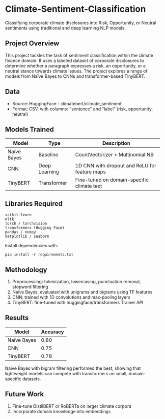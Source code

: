 # Climate-Sentiment-Classification
Classifying corporate climate disclosures into Risk, Opportunity, or Neutral sentiments using traditional and deep learning NLP models.
## Project Overview 
This project tackles the task of sentiment classification within the climate finance domain. It uses a labeled dataset of corporate disclosures to determine whether a paragraph expresses a risk, an opportunity, or a neutral stance towards climate issues. The project explores a range of models from Naïve Bayes to CNNs and transformer-based TinyBERT.

## Data 
* Source: HuggingFace - climatebert/climate_sentiment
* Format: CSV, with columns: "sentence" and "label" (risk, opportunity, neutral)

## Models Trained 
| Model       | Type          | Description                                   |
| ----------- | ------------- | --------------------------------------------- |
| Naïve Bayes | Baseline      | CountVectorizer + Multinomial NB              |
| CNN         | Deep Learning | 1D CNN with dropout and ReLU for feature maps |
| TinyBERT    | Transformer   | Fine-tuned on domain-specific climate text    |

## Libraries Required
```
scikit-learn
nltk
torch / torchvision
transformers (Hugging Face)
pandas / numpy
matplotlib / seaborn
```
Install dependencies with:
```
pip install -r requirements.txt
```

## Methodology 
1. Preprocessing: tokenization, lowercasing, punctuation removal, stopword filtering
2. Naïve Bayes: evaluated with unigrams and bigrams using TF features
3. CNN: trained with 1D convolutions and max-pooling layers
4. TinyBERT: fine-tuned with huggingface/transformers Trainer API

## Results
| Model       | Accuracy |
| ----------- | -------- |
| Naïve Bayes | 0.80     |
| CNN         | 0.75     |
| TinyBERT    | 0.78     |

Naïve Bayes with bigram filtering performed the best, showing that lightweight models can compete with transformers on small, domain-specific datasets.

## Future Work
1. Fine-tune DistilBERT or RoBERTa on larger climate corpora
2. Incorporate domain knowledge into embeddings
